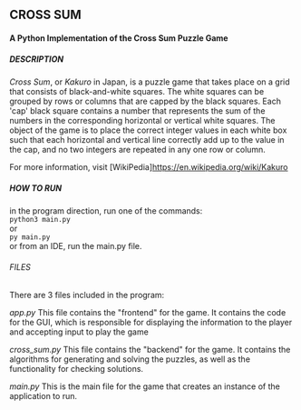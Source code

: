 ## CROSS SUM
#### A Python Implementation of the Cross Sum Puzzle Game

##### DESCRIPTION
*Cross Sum*, or *Kakuro* in Japan, is a puzzle game that takes place on a grid
that consists of black-and-white squares. The white squares can be grouped by
rows or columns that are capped by the black squares. Each 'cap' black square
contains a number that represents the sum of the numbers in the corresponding
horizontal or vertical white squares. The object of the game is to place the
correct integer values in each white box such that each horizontal and vertical
line correctly add up to the value in the cap, and no two integers are repeated
in any one row or column.

For more information, visit [WikiPedia]https://en.wikipedia.org/wiki/Kakuro

##### HOW TO RUN
in the program direction, run one of the commands:  
    `python3 main.py`  
    or  
    `py main.py`  
or from an IDE, run the main.py file.

###### FILES
There are 3 files included in the program:

*app.py*
    This file contains the "frontend" for the game. It contains the code for 
    the GUI, which is responsible for displaying the information to the player 
    and accepting input to play the game

*cross_sum.py*
    This file contains the "backend" for the game. It contains the algorithms 
    for generating and solving the puzzles, as well as the functionality for 
    checking solutions.

*main.py*
    This is the main file for the game that creates an instance of the 
    application to run.